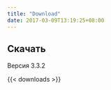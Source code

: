 ```yaml
---
title: "Download"
date: 2017-03-09T13:19:25+08:00
---
```

## Скачать

Версия 3.3.2

{{< downloads >}}
